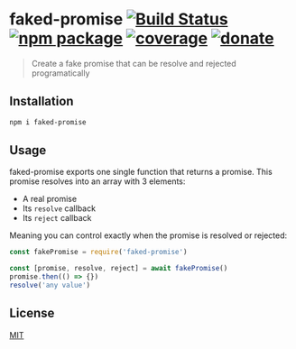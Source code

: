 # faked-promise [![Build Status](https://img.shields.io/circleci/project/posva/faked-promise/master.svg)](https://circleci.com/gh/posva/faked-promise) [![npm package](https://img.shields.io/npm/v/faked-promise.svg)](https://www.npmjs.com/package/faked-promise) [![coverage](https://img.shields.io/codecov/c/github/posva/faked-promise.svg)](https://codecov.io/github/posva/faked-promise) [![donate](https://img.shields.io/badge/donate-%E2%99%A5-ff69b4.svg)](https://github.com/posva/donate)

> Create a fake promise that can be resolve and rejected programatically

## Installation

```sh
npm i faked-promise
```

## Usage

faked-promise exports one single function that returns a promise. This promise resolves into an array with 3 elements:

- A real promise
- Its `resolve` callback
- Its `reject` callback

Meaning you can control exactly when the promise is resolved or rejected: 

```js
const fakePromise = require('faked-promise')

const [promise, resolve, reject] = await fakePromise()
promise.then(() => {})
resolve('any value')
```

## License

[MIT](http://opensource.org/licenses/MIT)
